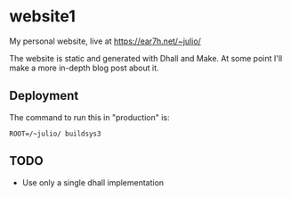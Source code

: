 # website1

My personal website, live at https://ear7h.net/~julio/

The website is static and generated with Dhall and Make. At some point I'll
make a more in-depth blog post about it.

## Deployment

The command to run this in "production" is:

```
ROOT=/~julio/ buildsys3
```

## TODO
* Use only a single dhall implementation
